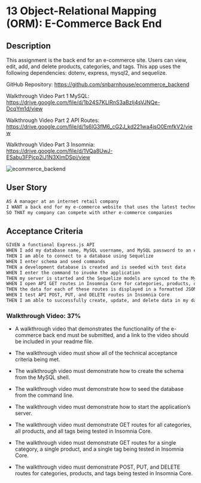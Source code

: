 # 13 Object-Relational Mapping (ORM): E-Commerce Back End

## Description

This assignment is the back end for an e-commerce site. Users can view, edit, add, and delete products, categories, and tags. This app uses the following dependencies: dotenv, express, mysql2, and sequelize.

GitHub Repository: https://github.com/snbarnhouse/ecommerce_backend 

Walkthrough Video Part 1 MySQL: https://drive.google.com/file/d/1b24S7KLIRnS3aBzIj4sVJNQe-DcqYm1d/view 

Walkthrough Video Part 2 API Routes: https://drive.google.com/file/d/1s6lG3fM6_cG2J_kd221wa4jsO0EmfkV2/view 

Walkthrough Video Part 3 Insomnia: https://drive.google.com/file/d/1VQa8UwJ-ESabu3FPjcp2iJ1N3XlmDSpi/view 

![ecommerce_backend](https://user-images.githubusercontent.com/77131387/118829008-c3361b00-b88b-11eb-86c1-dd721e40e7ea.png)

## User Story

```md
AS A manager at an internet retail company
I WANT a back end for my e-commerce website that uses the latest technologies
SO THAT my company can compete with other e-commerce companies
```

## Acceptance Criteria

```md
GIVEN a functional Express.js API
WHEN I add my database name, MySQL username, and MySQL password to an environment variable file
THEN I am able to connect to a database using Sequelize
WHEN I enter schema and seed commands
THEN a development database is created and is seeded with test data
WHEN I enter the command to invoke the application
THEN my server is started and the Sequelize models are synced to the MySQL database
WHEN I open API GET routes in Insomnia Core for categories, products, or tags
THEN the data for each of these routes is displayed in a formatted JSON
WHEN I test API POST, PUT, and DELETE routes in Insomnia Core
THEN I am able to successfully create, update, and delete data in my database
```


### Walkthrough Video: 37%

* A walkthrough video that demonstrates the functionality of the e-commerce back end must be submitted, and a link to the video should be included in your readme file.

* The walkthrough video must show all of the technical acceptance criteria being met.

* The walkthrough video must demonstrate how to create the schema from the MySQL shell.

* The walkthrough video must demonstrate how to seed the database from the command line.

* The walkthrough video must demonstrate how to start the application’s server.

* The walkthrough video must demonstrate GET routes for all categories, all products, and all tags being tested in Insomnia Core.

* The walkthrough video must demonstrate GET routes for a single category, a single product, and a single tag being tested in Insomnia Core.

* The walkthrough video must demonstrate POST, PUT, and DELETE routes for categories, products, and tags being tested in Insomnia Core.